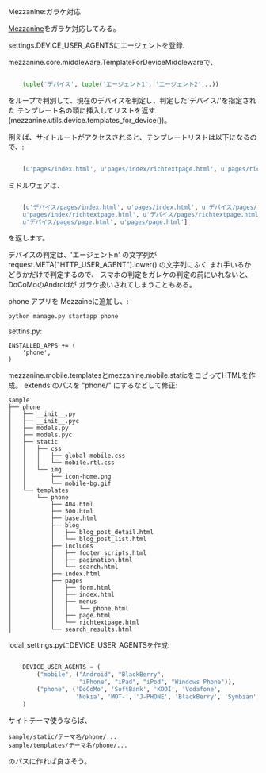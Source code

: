 Mezzanine:ガラケ対応

[Mezzanine](http://mezzanine.jupo.org/)をガラケ対応してみる。

settings.DEVICE_USER_AGENTSにエージェントを登録.

mezzanine.core.middleware.TemplateForDeviceMiddlewareで、

```py

    tuple('デバイス', tuple('エージェント1', 'エージェント2',..))
```

 をループで判別して、現在のデバイスを判定し、判定した'デバイス/'を指定された
 テンプレート名の頭に挿入してリストを返す(mezzanine.utils.device.templates_for_device())。

例えば、サイトルートがアクセスされると、テンプレートリストは以下になるので、:

```py

    [u'pages/index.html', u'pages/index/richtextpage.html', u'pages/richtextpage.html', u'pages/page.html']
```

ミドルウェアは、

```py

    [u'デバイス/pages/index.html', u'pages/index.html', u'デバイス/pages/index/richtextpage.html', 
    u'pages/index/richtextpage.html', u'デバイス/pages/richtextpage.html', u'pages/richtextpage.html', 
    u'デバイス/pages/page.html', u'pages/page.html']
```

を返します。

デバイスの判定は、'エージェントn' の文字列が request.META["HTTP_USER_AGENT"].lower() の文字列にふく
まれ手いるかどうかだけで判定するので、 スマホの判定をガレケの判定の前にいれないと、DoCoMoのAndroidが
ガラケ扱いされてしまうこともある。

phone アプリを Mezzaineに追加し、:

    python manage.py startapp phone

settins.py:

    INSTALLED_APPS += (
        'phone',
    )


mezzanine.mobile.templatesとmezzanine.mobile.staticをコピってHTMLを作成。
extends のパスを "phone/" にするなどして修正:

    sample
    ├── phone
    │   ├── __init__.py
    │   ├── __init__.pyc
    │   ├── models.py
    │   ├── models.pyc
    │   ├── static
    │   │   ├── css
    │   │   │   ├── global-mobile.css
    │   │   │   └── mobile.rtl.css
    │   │   └── img
    │   │       ├── icon-home.png
    │   │       └── mobile-bg.gif
    │   └── templates
    │       └── phone
    │           ├── 404.html
    │           ├── 500.html
    │           ├── base.html
    │           ├── blog
    │           │   ├── blog_post_detail.html
    │           │   └── blog_post_list.html
    │           ├── includes
    │           │   ├── footer_scripts.html
    │           │   ├── pagination.html
    │           │   └── search.html
    │           ├── index.html
    │           ├── pages
    │           │   ├── form.html
    │           │   ├── index.html
    │           │   ├── menus
    │           │   │   └── phone.html
    │           │   ├── page.html
    │           │   └── richtextpage.html
    │           └── search_results.html

    
local_settings.pyにDEVICE_USER_AGENTSを作成:

```py

    DEVICE_USER_AGENTS = ( 
        ("mobile", ("Android", "BlackBerry",
                    "iPhone", "iPad", "iPod", "Windows Phone")),
        ("phone", ('DoCoMo', 'SoftBank', 'KDDI', 'Vodafone',
                   'Nokia', 'MOT-', 'J-PHONE', 'BlackBerry', 'Symbian',)),
    )
```


サイトテーマ使うならば、

    sample/static/テーマ名/phone/...
    sample/templates/テーマ名/phone/...

のパスに作れば良さそう。
